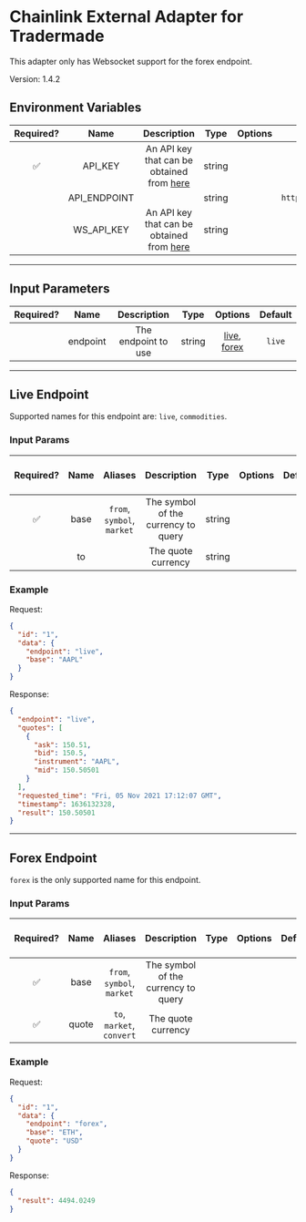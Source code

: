 # Chainlink External Adapter for Tradermade

This adapter only has Websocket support for the forex endpoint.

Version: 1.4.2

## Environment Variables

| Required? |     Name     |                                           Description                                           |  Type  | Options |                     Default                     |
| :-------: | :----------: | :---------------------------------------------------------------------------------------------: | :----: | :-----: | :---------------------------------------------: |
|    ✅     |   API_KEY    | An API key that can be obtained from [here](https://marketdata.tradermade.com/docs/restful-api) | string |         |                                                 |
|           | API_ENDPOINT |                                                                                                 | string |         | `https://marketdata.tradermade.com/api/v1/live` |
|           |  WS_API_KEY  | An API key that can be obtained from [here](https://marketdata.tradermade.com/docs/restful-api) | string |         |                                                 |

---

## Input Parameters

| Required? |   Name   |     Description     |  Type  |                     Options                      | Default |
| :-------: | :------: | :-----------------: | :----: | :----------------------------------------------: | :-----: |
|           | endpoint | The endpoint to use | string | [live](#live-endpoint), [forex](#forex-endpoint) | `live`  |

---

## Live Endpoint

Supported names for this endpoint are: `live`, `commodities`.

### Input Params

| Required? | Name |          Aliases           |             Description             |  Type  | Options | Default | Depends On | Not Valid With |
| :-------: | :--: | :------------------------: | :---------------------------------: | :----: | :-----: | :-----: | :--------: | :------------: |
|    ✅     | base | `from`, `symbol`, `market` | The symbol of the currency to query | string |         |         |            |                |
|           |  to  |                            |         The quote currency          | string |         |         |            |                |

### Example

Request:

```json
{
  "id": "1",
  "data": {
    "endpoint": "live",
    "base": "AAPL"
  }
}
```

Response:

```json
{
  "endpoint": "live",
  "quotes": [
    {
      "ask": 150.51,
      "bid": 150.5,
      "instrument": "AAPL",
      "mid": 150.50501
    }
  ],
  "requested_time": "Fri, 05 Nov 2021 17:12:07 GMT",
  "timestamp": 1636132328,
  "result": 150.50501
}
```

---

## Forex Endpoint

`forex` is the only supported name for this endpoint.

### Input Params

| Required? | Name  |          Aliases           |             Description             | Type | Options | Default | Depends On | Not Valid With |
| :-------: | :---: | :------------------------: | :---------------------------------: | :--: | :-----: | :-----: | :--------: | :------------: |
|    ✅     | base  | `from`, `symbol`, `market` | The symbol of the currency to query |      |         |         |            |                |
|    ✅     | quote | `to`, `market`, `convert`  |         The quote currency          |      |         |         |            |                |

### Example

Request:

```json
{
  "id": "1",
  "data": {
    "endpoint": "forex",
    "base": "ETH",
    "quote": "USD"
  }
}
```

Response:

```json
{
  "result": 4494.0249
}
```
